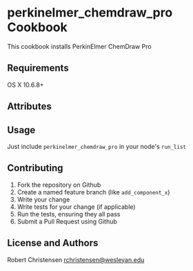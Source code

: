 perkinelmer_chemdraw_pro Cookbook
===========================
This cookbook installs PerkinElmer ChemDraw Pro

Requirements
------------
OS X 10.6.8+

Attributes
----------

Usage
-----
Just include `perkinelmer_chemdraw_pro` in your node's `run_list`


Contributing
------------
1. Fork the repository on Github
2. Create a named feature branch (like `add_component_x`)
3. Write your change
4. Write tests for your change (if applicable)
5. Run the tests, ensuring they all pass
6. Submit a Pull Request using Github

License and Authors
-------------------
Robert Christensen <rchristensen@wesleyan.edu>